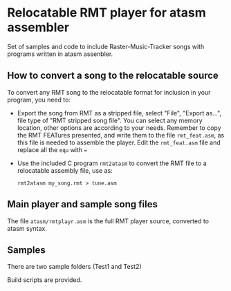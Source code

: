 Relocatable RMT player for atasm assembler
==========================================

Set of samples and code to include Raster-Music-Tracker songs with
programs written in atasm assenbler.


How to convert a song to the relocatable source
-----------------------------------------------

To convert any RMT song to the relocatable format for inclusion in your program,
you need to:

- Export the song from RMT as a stripped file, select "File", "Export as...",
  file type of "RMT stripped song file".
  You can select any memory location, other options are according to your
  needs. Remember to copy the RMT FEATures presented, and write them to the
  file `rmt_feat.asm`, as this file is needed to assemble the player.
  Edit the `rmt_feat.asm` file and replace all the `equ` with `=`
  
- Use the included C program `rmt2atasm` to convert the RMT file to a relocatable
  assembly file, use as:
  ```
  rmt2atasm my_song.rmt > tune.asm
  ```


Main player and sample song files
---------------------------------

The file `atasm/rmtplayr.asm` is the full RMT player source, converted to atasm syntax.


Samples
-------

There are two sample folders (Test1 and Test2)

Build scripts are provided.
